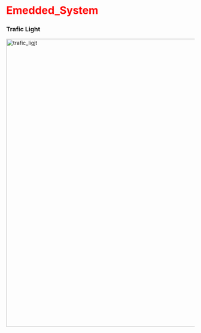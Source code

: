 <h1 style="color:red">Emedded_System</h1>

<h3>Trafic Light</h3>
<img width="600" height="768" alt="trafic_ligjt" src="https://github.com/user-attachments/assets/90c7d0f8-ee24-44b4-a0bb-14c1a72dcaa5" />
